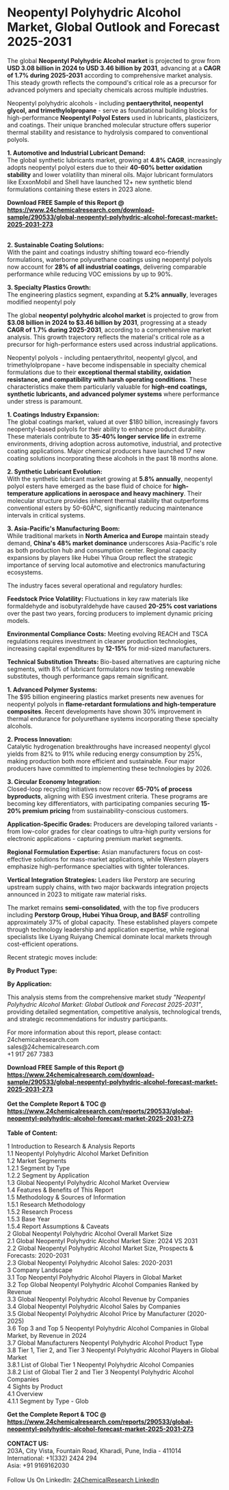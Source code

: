 <h1>Neopentyl Polyhydric Alcohol Market, Global Outlook and Forecast 2025-2031</h1><p>The global <strong>Neopentyl Polyhydric Alcohol market</strong> is projected to grow from <strong>USD 3.08 billion in 2024 to USD 3.46 billion by 2031</strong>, advancing at a <strong>CAGR of 1.7% during 2025-2031</strong> according to comprehensive market analysis. This steady growth reflects the compound's critical role as a precursor for advanced polymers and specialty chemicals across multiple industries.</p><p>Neopentyl polyhydric alcohols - including <strong>pentaerythritol, neopentyl glycol, and trimethylolpropane</strong> - serve as foundational building blocks for high-performance <strong>Neopentyl Polyol Esters</strong> used in lubricants, plasticizers, and coatings. Their unique branched molecular structure offers superior thermal stability and resistance to hydrolysis compared to conventional polyols.</p><p><strong>1. Automotive and Industrial Lubricant Demand:</strong><br>
The global synthetic lubricants market, growing at <strong>4.8% CAGR</strong>, increasingly adopts neopentyl polyol esters due to their <strong>40-60% better oxidation stability</strong> and lower volatility than mineral oils. Major lubricant formulators like ExxonMobil and Shell have launched 12+ new synthetic blend formulations containing these esters in 2023 alone.</p><div><b>Download FREE Sample of this Report @ 
            <a href="https://www.24chemicalresearch.com/download-sample/290533/global-neopentyl-polyhydric-alcohol-forecast-market-2025-2031-273">
            https://www.24chemicalresearch.com/download-sample/290533/global-neopentyl-polyhydric-alcohol-forecast-market-2025-2031-273</a></b></div><br><p><strong>2. Sustainable Coating Solutions:</strong><br>
With the paint and coatings industry shifting toward eco-friendly formulations, waterborne polyurethane coatings using neopentyl polyols now account for <strong>28% of all industrial coatings</strong>, delivering comparable performance while reducing VOC emissions by up to 90%.</p><p><strong>3. Specialty Plastics Growth:</strong><br>
The engineering plastics segment, expanding at <strong>5.2% annually</strong>, leverages modified neopentyl poly</p><p>The global <strong>neopentyl polyhydric alcohol market</strong> is projected to grow from <strong>$3.08 billion in 2024 to $3.46 billion by 2031</strong>, progressing at a steady <strong>CAGR of 1.7% during 2025-2031</strong>, according to a comprehensive market analysis. This growth trajectory reflects the material's critical role as a precursor for high-performance esters used across industrial applications.</p><p>Neopentyl polyols - including pentaerythritol, neopentyl glycol, and trimethylolpropane - have become indispensable in specialty chemical formulations due to their <strong>exceptional thermal stability, oxidation resistance, and compatibility with harsh operating conditions</strong>. These characteristics make them particularly valuable for <strong>high-end coatings, synthetic lubricants, and advanced polymer systems</strong> where performance under stress is paramount.</p><p><strong>1. Coatings Industry Expansion:</strong><br>
The global coatings market, valued at over $180 billion, increasingly favors neopentyl-based polyols for their ability to enhance product durability. These materials contribute to <strong>35-40% longer service life</strong> in extreme environments, driving adoption across automotive, industrial, and protective coating applications. Major chemical producers have launched 17 new coating solutions incorporating these alcohols in the past 18 months alone.</p><p><strong>2. Synthetic Lubricant Evolution:</strong><br>
With the synthetic lubricant market growing at <strong>5.8% annually</strong>, neopentyl polyol esters have emerged as the base fluid of choice for <strong>high-temperature applications in aerospace and heavy machinery</strong>. Their molecular structure provides inherent thermal stability that outperforms conventional esters by 50-60Â°C, significantly reducing maintenance intervals in critical systems.</p><p><strong>3. Asia-Pacific's Manufacturing Boom:</strong><br>
While traditional markets in <strong>North America and Europe</strong> maintain steady demand, <strong>China's 48% market dominance</strong> underscores Asia-Pacific's role as both production hub and consumption center. Regional capacity expansions by players like Hubei Yihua Group reflect the strategic importance of serving local automotive and electronics manufacturing ecosystems.</p><p>The industry faces several operational and regulatory hurdles:</p><p><strong>Feedstock Price Volatility:</strong> Fluctuations in key raw materials like formaldehyde and isobutyraldehyde have caused <strong>20-25% cost variations</strong> over the past two years, forcing producers to implement dynamic pricing models.</p><p><strong>Environmental Compliance Costs:</strong> Meeting evolving REACH and TSCA regulations requires investment in cleaner production technologies, increasing capital expenditures by <strong>12-15%</strong> for mid-sized manufacturers.</p><p><strong>Technical Substitution Threats:</strong> Bio-based alternatives are capturing niche segments, with 8% of lubricant formulators now testing renewable substitutes, though performance gaps remain significant.</p><p><strong>1. Advanced Polymer Systems:</strong><br>
The $95 billion engineering plastics market presents new avenues for neopentyl polyols in <strong>flame-retardant formulations and high-temperature composites</strong>. Recent developments have shown 30% improvement in thermal endurance for polyurethane systems incorporating these specialty alcohols.</p><p><strong>2. Process Innovation:</strong><br>
Catalytic hydrogenation breakthroughs have increased neopentyl glycol yields from 82% to 91% while reducing energy consumption by 25%, making production both more efficient and sustainable. Four major producers have committed to implementing these technologies by 2026.</p><p><strong>3. Circular Economy Integration:</strong><br>
Closed-loop recycling initiatives now recover <strong>65-70% of process byproducts</strong>, aligning with ESG investment criteria. These programs are becoming key differentiators, with participating companies securing <strong>15-20% premium pricing</strong> from sustainability-conscious customers.</p><p><strong>Application-Specific Grades:</strong> Producers are developing tailored variants - from low-color grades for clear coatings to ultra-high purity versions for electronic applications - capturing premium market segments.</p><p><strong>Regional Formulation Expertise:</strong> Asian manufacturers focus on cost-effective solutions for mass-market applications, while Western players emphasize high-performance specialties with tighter tolerances.</p><p><strong>Vertical Integration Strategies:</strong> Leaders like Perstorp are securing upstream supply chains, with two major backwards integration projects announced in 2023 to mitigate raw material risks.</p><p>The market remains <strong>semi-consolidated</strong>, with the top five producers including <strong>Perstorp Group, Hubei Yihua Group, and BASF</strong> controlling approximately 37% of global capacity. These established players compete through technology leadership and application expertise, while regional specialists like Liyang Ruiyang Chemical dominate local markets through cost-efficient operations.</p><p>Recent strategic moves include:</p><p><strong>By Product Type:</strong></p><p><strong>By Application:</strong></p><p>This analysis stems from the comprehensive market study <em>"Neopentyl Polyhydric Alcohol Market: Global Outlook and Forecast 2025-2031"</em>, providing detailed segmentation, competitive analysis, technological trends, and strategic recommendations for industry participants.</p><p>For more information about this report, please contact:<br>
24chemicalresearch.com<br>
sales@24chemicalresearch.com<br>
+1 917 267 7383</p><div><b>Download FREE Sample of this Report @ 
            <a href="https://www.24chemicalresearch.com/download-sample/290533/global-neopentyl-polyhydric-alcohol-forecast-market-2025-2031-273">
            https://www.24chemicalresearch.com/download-sample/290533/global-neopentyl-polyhydric-alcohol-forecast-market-2025-2031-273</a></b></div><br><div><b>Get the Complete Report & TOC @ 
            <a href="https://www.24chemicalresearch.com/reports/290533/global-neopentyl-polyhydric-alcohol-forecast-market-2025-2031-273">
            https://www.24chemicalresearch.com/reports/290533/global-neopentyl-polyhydric-alcohol-forecast-market-2025-2031-273</a></b></div><br>
            <b>Table of Content:</b><p>1 Introduction to Research & Analysis Reports<br />
 1.1 Neopentyl Polyhydric Alcohol Market Definition<br />
 1.2 Market Segments<br />
 1.2.1 Segment by Type<br />
 1.2.2 Segment by Application<br />
 1.3 Global Neopentyl Polyhydric Alcohol Market Overview<br />
 1.4 Features & Benefits of This Report<br />
 1.5 Methodology & Sources of Information<br />
 1.5.1 Research Methodology<br />
 1.5.2 Research Process<br />
 1.5.3 Base Year<br />
 1.5.4 Report Assumptions & Caveats<br />
2 Global Neopentyl Polyhydric Alcohol Overall Market Size<br />
 2.1 Global Neopentyl Polyhydric Alcohol Market Size: 2024 VS 2031<br />
 2.2 Global Neopentyl Polyhydric Alcohol Market Size, Prospects & Forecasts: 2020-2031<br />
 2.3 Global Neopentyl Polyhydric Alcohol Sales: 2020-2031<br />
3 Company Landscape<br />
 3.1 Top Neopentyl Polyhydric Alcohol Players in Global Market<br />
 3.2 Top Global Neopentyl Polyhydric Alcohol Companies Ranked by Revenue<br />
 3.3 Global Neopentyl Polyhydric Alcohol Revenue by Companies<br />
 3.4 Global Neopentyl Polyhydric Alcohol Sales by Companies<br />
 3.5 Global Neopentyl Polyhydric Alcohol Price by Manufacturer (2020-2025)<br />
 3.6 Top 3 and Top 5 Neopentyl Polyhydric Alcohol Companies in Global Market, by Revenue in 2024<br />
 3.7 Global Manufacturers Neopentyl Polyhydric Alcohol Product Type<br />
 3.8 Tier 1, Tier 2, and Tier 3 Neopentyl Polyhydric Alcohol Players in Global Market<br />
 3.8.1 List of Global Tier 1 Neopentyl Polyhydric Alcohol Companies<br />
 3.8.2 List of Global Tier 2 and Tier 3 Neopentyl Polyhydric Alcohol Companies<br />
4 Sights by Product<br />
 4.1 Overview<br />
 4.1.1 Segment by Type - Glob</p><div><b>Get the Complete Report & TOC @ 
            <a href="https://www.24chemicalresearch.com/reports/290533/global-neopentyl-polyhydric-alcohol-forecast-market-2025-2031-273">
            https://www.24chemicalresearch.com/reports/290533/global-neopentyl-polyhydric-alcohol-forecast-market-2025-2031-273</a></b></div><br><b>CONTACT US:</b><br>
            203A, City Vista, Fountain Road, Kharadi, Pune, India - 411014<br>
            International: +1(332) 2424 294<br>
            Asia: +91 9169162030 <br><br>
            Follow Us On LinkedIn: <a href="https://www.linkedin.com/company/24chemicalresearch/">24ChemicalResearch LinkedIn</a>